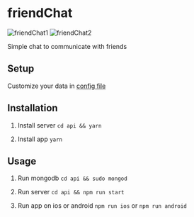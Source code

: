 friendChat
==================

![friendChat1](http://oo8h584mv.bkt.clouddn.com/friendChat-register.gif)
![friendChat2](http://oo8h584mv.bkt.clouddn.com/friendChat1.gif)

Simple chat to communicate with friends

## Setup

Customize your data in [config file](https://github.com/labike/React-Native-FriendChat/tree/master/api/src/config.js)

## Installation

1. Install server
    `cd api && yarn`

2. Install app
    `yarn`

## Usage

1. Run mongodb
`cd api && sudo mongod`

2. Run server
`cd api && npm run start`

3. Run app on ios or android
`npm run ios` or `npm run android`


